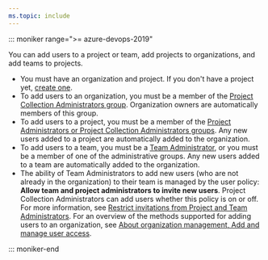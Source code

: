 ```yaml
---
ms.topic: include
---
```



::: moniker range=">= azure-devops-2019"  

You can add users to a project or team, add projects to organizations, and add teams to projects.

* You must have an organization and project. If you don't have a project yet, [create one](../organizations/projects/create-project.md). 
* To add users to an organization, you must be a member of the [Project Collection Administrators group](../organizations/security/set-project-collection-level-permissions.md). Organization owners are automatically members of this group.
* To add users to a project, you must be a member of the [Project Administrators or Project Collection Administrators groups](../organizations/security/set-project-collection-level-permissions.md). Any new users added to a project are automatically added to the organization. 
* To add users to a team, you must be a [Team Administrator](../organizations/settings/add-team-administrator.md), or you must be a member of one of the administrative groups. Any new users added to a team are automatically added to the organization.
* The ability of Team Administrators to add new users (who are not already in the organization) to their team is managed by the user policy: **Allow team and project administrators to invite new users**. Project Collection Administrators can add users whether this policy is on or off. For more information, see [Restrict invitations from Project and Team Administrators](../organizations/security/restrict-invitations.md).
For an overview of the methods supported for adding users to an organization, see [About organization management, Add and manage user access](../organizations/accounts/organization-management.md#add-users). 

::: moniker-end